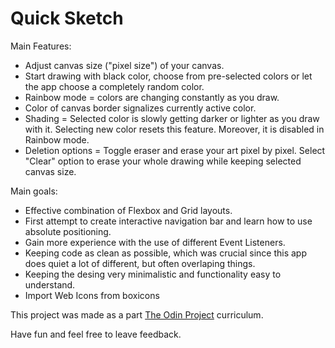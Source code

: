 # Quick Sketch

Main Features:
- Adjust canvas size ("pixel size") of your canvas.
- Start drawing with black color, choose from pre-selected colors or let the app choose a completely random color.
- Rainbow mode = colors are changing constantly as you draw.
- Color of canvas border signalizes currently active color.
- Shading = Selected color is slowly getting darker or lighter as you draw with it. Selecting new color resets this feature. Moreover, it is disabled in Rainbow mode.
- Deletion options = Toggle eraser and erase your art pixel by pixel. Select "Clear" option to erase your whole drawing while keeping selected canvas size.

Main goals:
- Effective combination of Flexbox and Grid layouts.
- First attempt to create interactive navigation bar and learn how to use absolute positioning.
- Gain more experience with the use of different Event Listeners.
- Keeping code as clean as possible, which was crucial since this app does quiet a lot of different, but often overlaping things.
- Keeping the desing very minimalistic and functionality easy to understand.
- Import Web Icons from boxicons

This project was made as a part [The Odin Project](https://www.theodinproject.com/lessons/foundations-etch-a-sketch)  curriculum.

Have fun and feel free to leave feedback.

